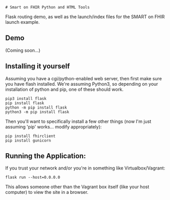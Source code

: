 	# Smart on FHIR Python and HTML Tools

Flask routing demo, as well as the launch/index files for the SMART on FHIR launch example.

## Demo

(Coming soon...)

## Installing it yourself

Assuming you have a cgi/python-enabled web server, then first make sure you have flash installed. We're assuming Python3, so depending on your installation of python and pip, one of these should work.

```
pip3 install flask
pip install flask
python -m pip install flask
python3 -m pip install flask
```

Then you'll want to specifically install a few other things (now I'm just assuming 'pip' works... modify appropriately):

```
pip install fhirclient
pip install gunicorn
```

## Running the Application:

If you trust your network and/or you're in something like Virtualbox/Vagrant:
```
flask run --host=0.0.0.0
```

This allows someone other than the Vagrant box itself (like your host computer) to view the site in a browser.